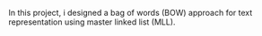 In this project, i designed a bag of words (BOW) approach for text representation using master linked list (MLL).
